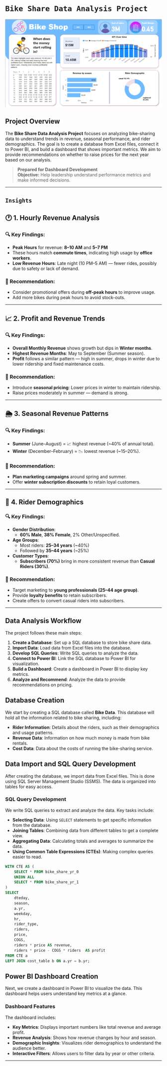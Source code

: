 # `Bike Share Data Analysis Project`

![Dashboard](https://github.com/Bhargav-Barewar/end-to-end-bike-shop-data-analysis/blob/main/Images/Dashboard.png)

## Project Overview

The **Bike Share Data Analysis Project** focuses on analyzing bike-sharing data to understand trends in revenue, seasonal performance, and rider demographics. The goal is to create a database from Excel files, connect it to Power BI, and build a dashboard that shows important metrics. We aim to provide recommendations on whether to raise prices for the next year based on our analysis.

> **Prepared for Dashboard Development**  
> **Objective:** Help leadership understand performance metrics and make informed decisions.

---

## `Insights`
## 🕐 1. Hourly Revenue Analysis

### 🔍 Key Findings:
- **Peak Hours** for revenue: **8–10 AM** and **5–7 PM**
- These hours match **commute times**, indicating high usage by **office workers**.
- **Low Revenue Hours**: Late night (10 PM–5 AM) — fewer rides, possibly due to safety or lack of demand.

### 📌 Recommendation:
- Consider promotional offers during **off-peak hours** to improve usage.
- Add more bikes during peak hours to avoid stock-outs.

---

## 📈 2. Profit and Revenue Trends

### 🔍 Key Findings:
- **Overall Monthly Revenue** shows growth but dips in **Winter months**.
- **Highest Revenue Months**: May to September (Summer season).
- **Profit** follows a similar pattern — high in summer, drops in winter due to lower ridership and fixed maintenance costs.

### 📌 Recommendation:
- Introduce **seasonal pricing**: Lower prices in winter to maintain ridership.
- Raise prices moderately in summer — demand is strong.

---

## 🌦️ 3. Seasonal Revenue Patterns

### 🔍 Key Findings:
- **Summer** (June–August) = 📈 highest revenue (~40% of annual total).
- **Winter** (December–February) = 📉 lowest revenue (~15–20%).

### 📌 Recommendation:
- **Plan marketing campaigns** around spring and summer.
- Offer **winter subscription discounts** to retain loyal customers.

---

## 👥 4. Rider Demographics

### 🔍 Key Findings:
- **Gender Distribution**:
  - **60% Male**, **38% Female**, 2% Other/Unspecified.
- **Age Groups**:
  - Most riders: **25–34 years** (~40%)
  - Followed by **35–44 years** (~25%)
- **Customer Types**:
  - **Subscribers (70%)** bring in more consistent revenue than **Casual Riders (30%)**.

### 📌 Recommendation:
- Target marketing to **young professionals (25–44 age group)**.
- Provide **loyalty benefits** to retain subscribers.
- Create offers to convert casual riders into subscribers.

---

## Data Analysis Workflow

The project follows these main steps:

1. **Create a Database**: Set up a SQL database to store bike share data.
2. **Import Data**: Load data from Excel files into the database.
3. **Develop SQL Queries**: Write SQL queries to analyze the data.
4. **Connect to Power BI**: Link the SQL database to Power BI for visualization.
5. **Build a Dashboard**: Create a dashboard in Power BI to display key metrics.
6. **Analyze and Recommend**: Analyze the data to provide recommendations on pricing.

## Database Creation

We start by creating a SQL database called **Bike Data**. This database will hold all the information related to bike sharing, including:

- **Rider Information**: Details about the riders, such as their demographics and usage patterns.
- **Revenue Data**: Information on how much money is made from bike rentals.
- **Cost Data**: Data about the costs of running the bike-sharing service.

## Data Import and SQL Query Development

After creating the database, we import data from Excel files. This is done using SQL Server Management Studio (SSMS). The data is organized into tables for easy access.

### SQL Query Development

We write SQL queries to extract and analyze the data. Key tasks include:

- **Selecting Data**: Using `SELECT` statements to get specific information from the database.
- **Joining Tables**: Combining data from different tables to get a complete view.
- **Aggregating Data**: Calculating totals and averages to summarize the data.
- **Using Common Table Expressions (CTEs)**: Making complex queries easier to read.

```sql
WITH CTE AS (
    SELECT * FROM bike_share_yr_0
    UNION ALL
    SELECT * FROM bike_share_yr_1
)
SELECT
    dteday,
    season,
    a.yr,
    weekday,
    hr,
    rider_type,
    riders,
    price,
    COGS,
    riders * price AS revenue,
    riders * price - COGS * riders  AS profit
FROM CTE a
LEFT JOIN cost_table b ON a.yr = b.yr;
```
## Power BI Dashboard Creation

Next, we create a dashboard in Power BI to visualize the data. This dashboard helps users understand key metrics at a glance.

### Dashboard Features

The dashboard includes:

- **Key Metrics**: Displays important numbers like total revenue and average profit.
- **Revenue Analysis**: Shows how revenue changes by hour and season.
- **Demographic Insights**: Visualizes rider demographics to understand the audience better.
- **Interactive Filters**: Allows users to filter data by year or other criteria.

---
